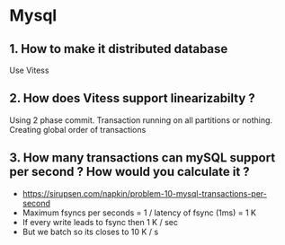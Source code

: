 # Mysql

## 1. How to make it distributed database
Use Vitess

## 2. How does Vitess support linearizabilty ?
Using 2 phase commit. Transaction running on all partitions or nothing. Creating global order of transactions

## 3. How many transactions can mySQL support per second ? How would you calculate it ?
* https://sirupsen.com/napkin/problem-10-mysql-transactions-per-second
* Maximum fsyncs per seconds =  1 / latency of fsync (1ms) = 1 K
* If every write leads to fsync then 1 K / sec
* But we batch so its closes to 10 K / s
